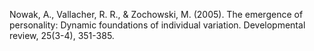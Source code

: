
Nowak, A., Vallacher, R. R., & Zochowski, M. (2005). The emergence of personality: Dynamic foundations of individual variation. Developmental review, 25(3-4), 351-385.